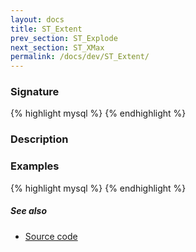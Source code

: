 ```yaml
---
layout: docs
title: ST_Extent
prev_section: ST_Explode
next_section: ST_XMax
permalink: /docs/dev/ST_Extent/
---
```

 
### Signature

{% highlight mysql %}
{% endhighlight %}

### Description


### Examples

{% highlight mysql %}
{% endhighlight %}

##### See also

* [Source code](https://github.com/irstv/H2GIS/blob/master/h2spatial-ext/src/main/java/org/h2gis/h2spatialext/function/spatial/properties/ST_Extent.java)
